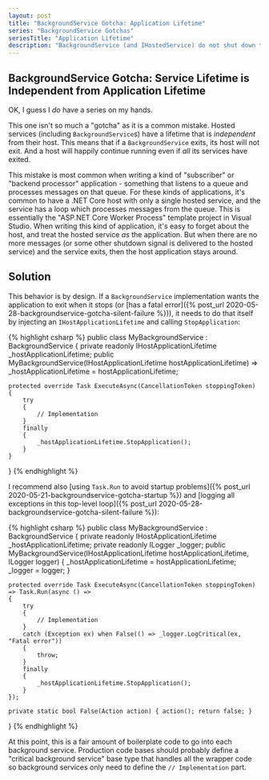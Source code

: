 ```yaml
---
layout: post
title: "BackgroundService Gotcha: Application Lifetime"
series: "BackgroundService Gotchas"
seriesTitle: "Application Lifetime"
description: "BackgroundService (and IHostedService) do not shut down the application when they complete."
---
```


## BackgroundService Gotcha: Service Lifetime is Independent from Application Lifetime

OK, I guess I *do* have a series on my hands.

This one isn't so much a "gotcha" as it is a common mistake. Hosted services (including `BackgroundService`s) have a lifetime that is *independent* from their host. This means that if a `BackgroundService` exits, its host will not exit. And a host will happily continue running even if *all* its services have exited.

This mistake is most common when writing a kind of "subscriber" or "backend processor" application - something that listens to a queue and processes messages on that queue. For these kinds of applications, it's common to have a .NET Core host with only a single hosted service, and the service has a loop which processes messages from the queue. This is essentially the "ASP.NET Core Worker Process" template project in Visual Studio. When writing this kind of application, it's easy to forget about the host, and treat the hosted service *as* the application. But when there are no more messages (or some other shutdown signal is delivered to the hosted service) and the service exits, then the host application stays around.

## Solution

This behavior is by design. If a `BackgroundService` implementation wants the application to exit when it stops (or [has a fatal error]({% post_url 2020-05-28-backgroundservice-gotcha-silent-failure %})), it needs to do that itself by injecting an `IHostApplicationLifetime` and calling `StopApplication`:

{% highlight csharp %}
public class MyBackgroundService : BackgroundService
{
    private readonly IHostApplicationLifetime _hostApplicationLifetime;
    public MyBackgroundService(IHostApplicationLifetime hostApplicationLifetime) =>
        _hostApplicationLifetime = hostApplicationLifetime;

    protected override Task ExecuteAsync(CancellationToken stoppingToken)
    {
        try
        {
            // Implementation
        }
        finally
        {
            _hostApplicationLifetime.StopApplication();
        }
    }
}
{% endhighlight %}

I recommend also [using `Task.Run` to avoid startup problems]({% post_url 2020-05-21-backgroundservice-gotcha-startup %}) and [logging all exceptions in this top-level loop]({% post_url 2020-05-28-backgroundservice-gotcha-silent-failure %}):

{% highlight csharp %}
public class MyBackgroundService : BackgroundService
{
    private readonly IHostApplicationLifetime _hostApplicationLifetime;
    private readonly ILogger<MyBackgroundService> _logger;
    public MyBackgroundService(IHostApplicationLifetime hostApplicationLifetime, ILogger<MyBackgroundService> logger)
    {
        _hostApplicationLifetime = hostApplicationLifetime;
        _logger = logger;
    }

    protected override Task ExecuteAsync(CancellationToken stoppingToken) => Task.Run(async () =>
    {
        try
        {
            // Implementation
        }
        catch (Exception ex) when False(() => _logger.LogCritical(ex, "Fatal error"))
        {
            throw;
        }
        finally
        {
            _hostApplicationLifetime.StopApplication();
        }
    });

    private static bool False(Action action) { action(); return false; }
}
{% endhighlight %}

At this point, this is a fair amount of boilerplate code to go into each background service. Production code bases should probably define a "critical background service" base type that handles all the wrapper code so background services only need to define the `// Implementation` part.